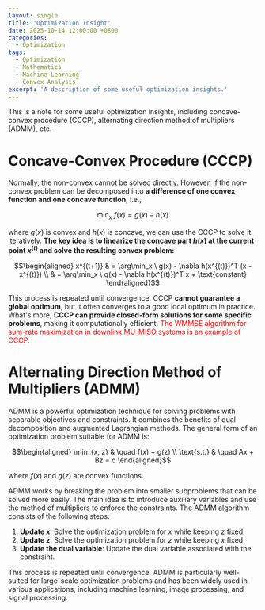 ```yaml
---
layout: single
title: 'Optimization Insight'
date: 2025-10-14 12:00:00 +0800
categories: 
  - Optimization
tags:
  - Optimization
  - Mathematics
  - Machine Learning
  - Convex Analysis
excerpt: 'A description of some useful optimization insights.'
---
```


This is a note for some useful optimization insights, including concave-convex procedure (CCCP), alternating direction method of multipliers (ADMM), etc.

# Concave-Convex Procedure (CCCP)

Normally, the non-convex cannot be solved directly. However, if the non-convex problem can be decomposed into **a difference of one convex function and one concave function**, i.e.,

$$\min_x \ f(x) = g(x) - h(x)$$

where $g(x)$ is convex and $h(x)$ is concave, we can use the CCCP to solve it iteratively. **The key idea is to linearize the concave part $h(x)$ at the current point $x^{(t)}$ and solve the resulting convex problem:**

$$\begin{aligned}
x^{(t+1)} & = \arg\min_x \ g(x) - \nabla h(x^{(t)})^T (x - x^{(t)}) \\
& = \arg\min_x \ g(x) - \nabla h(x^{(t)})^T x + \text{constant}
\end{aligned}$$

This process is repeated until convergence. CCCP **cannot guarantee a global optimum**, but it often converges to a good local optimum in practice. What's more, **CCCP can provide closed-form solutions for some specific problems**, making it computationally efficient. <span style="color: red;">The WMMSE algorithm for sum-rate maximization in downlink MU-MISO systems is an example of CCCP.</span>

# Alternating Direction Method of Multipliers (ADMM)

ADMM is a powerful optimization technique for solving problems with separable objectives and constraints. It combines the benefits of dual decomposition and augmented Lagrangian methods. The general form of an optimization problem suitable for ADMM is:

$$\begin{aligned}
\min_{x, z} & \quad f(x) + g(z) \\
\text{s.t.} & \quad Ax + Bz = c
\end{aligned}$$

where $f(x)$ and $g(z)$ are convex functions.

ADMM works by breaking the problem into smaller subproblems that can be solved more easily. The main idea is to introduce auxiliary variables and use the method of multipliers to enforce the constraints. The ADMM algorithm consists of the following steps:

1. **Update $x$**: Solve the optimization problem for $x$ while keeping $z$ fixed.
2. **Update $z$**: Solve the optimization problem for $z$ while keeping $x$ fixed.
3. **Update the dual variable**: Update the dual variable associated with the constraint.

This process is repeated until convergence. ADMM is particularly well-suited for large-scale optimization problems and has been widely used in various applications, including machine learning, image processing, and signal processing.
